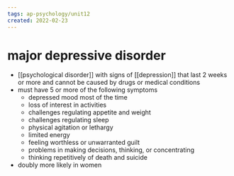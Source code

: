 ```yaml
---
tags: ap-psychology/unit12 
created: 2022-02-23
---
```


# major depressive disorder

- [[psychological disorder]] with signs of [[depression]] that last 2 weeks or more and cannot be caused by drugs or medical conditions
- must have 5 or more of the following symptoms
	- depressed mood most of the time
	- loss of interest in activities
	- challenges regulating appetite and weight
	- challenges regulating sleep
	- physical agitation or lethargy
	- limited energy
	- feeling worthless or unwarranted guilt
	- problems in making decisions, thinking, or concentrating
	- thinking repetitively of death and suicide
- doubly more likely in women 
